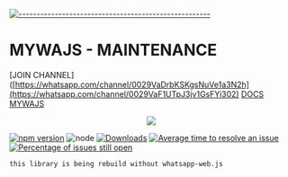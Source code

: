 [![-----------------------------------------------------](https://raw.githubusercontent.com/andreasbm/readme/master/assets/lines/colored.png)](#table-of-contents)
# MYWAJS - MAINTENANCE
[JOIN CHANNEL]([https://whatsapp.com/channel/0029VaDrbKSKgsNuVe1a3N2h](https://whatsapp.com/channel/0029VaF1UTpJ3jv1GsFYi302)
[DOCS MYWAJS](https://github.com/amiruldev20/mywajs/blob/beta/docs.md)

 
 <p align="center">
<img width="" src="https://img.shields.io/github/repo-size/amiruldev20/mywajs?color=green&label=Repo%20Size&style=for-the-badge&logo=appveyor">

[![npm version](https://img.shields.io/npm/v/mywajs.svg?color=green)](https://www.npmjs.com/package/mywajs)
![node](https://img.shields.io/node/v/mywajs)
[![Downloads](https://img.shields.io/npm/dm/mywajs.svg)](https://www.npmjs.com/package/mywajs)
[![Average time to resolve an issue](http://isitmaintained.com/badge/resolution/amiruldev20/mywajs.svg)](http://isitmaintained.com/project/amiruldev20/mywajs "Average time to resolve an issue")
[![Percentage of issues still open](http://isitmaintained.com/badge/open/amiruldev20/mywajs.svg)](http://isitmaintained.com/project/amiruldev20/mywajs "Percentage of issues still open")

</p>

```
this library is being rebuild without whatsapp-web.js
```
